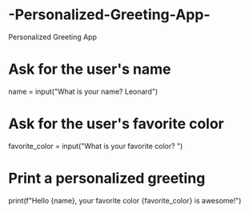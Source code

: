 # -Personalized-Greeting-App-
 Personalized Greeting App 
# Ask for the user's name
name = input("What is your name? Leonard")

# Ask for the user's favorite color
favorite_color = input("What is your favorite color? ")

# Print a personalized greeting
print(f"Hello {name}, your favorite color {favorite_color} is awesome!")
